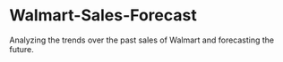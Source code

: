 # Walmart-Sales-Forecast
Analyzing the trends over the past sales of Walmart and forecasting the future.
